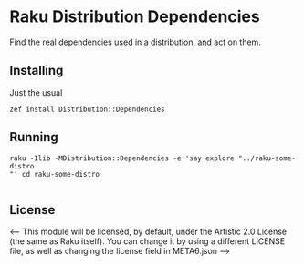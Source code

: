 # Raku Distribution Dependencies

Find the real dependencies used in a distribution, and act on them.

## Installing

Just the usual

    zef install Distribution::Dependencies

## Running

```
raku -Ilib -MDistribution::Dependencies -e 'say explore "../raku-some-distro
"' cd raku-some-distro


```

## License
<-- 
This module will be licensed, by default, under the Artistic 2.0 License (the same as Raku itself). You can change it by using a different LICENSE file, as well as changing the license field in META6.json -->
